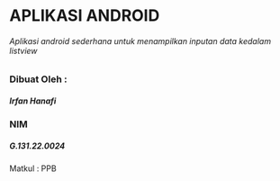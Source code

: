 # APLIKASI ANDROID
###### Aplikasi android sederhana untuk menampilkan inputan data kedalam listview

### Dibuat Oleh :
##### Irfan Hanafi
### NIM
##### G.131.22.0024
Matkul : PPB